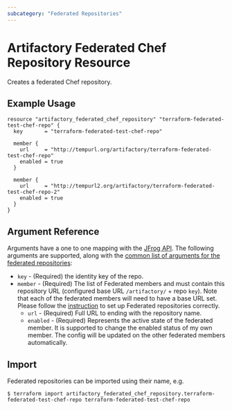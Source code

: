 ```yaml
---
subcategory: "Federated Repositories"
---
```

# Artifactory Federated Chef Repository Resource

Creates a federated Chef repository.

## Example Usage

```hcl
resource "artifactory_federated_chef_repository" "terraform-federated-test-chef-repo" {
  key       = "terraform-federated-test-chef-repo"

  member {
    url     = "http://tempurl.org/artifactory/terraform-federated-test-chef-repo"
    enabled = true
  }

  member {
    url     = "http://tempurl2.org/artifactory/terraform-federated-test-chef-repo-2"
    enabled = true
  }
}
```

## Argument Reference

Arguments have a one to one mapping with the [JFrog API](https://www.jfrog.com/confluence/display/JFROG/Repository+Configuration+JSON#RepositoryConfigurationJSON-FederatedRepository). 
The following arguments are supported, along with the [common list of arguments for the federated repositories](local.md):

* `key` - (Required) the identity key of the repo.
* `member` - (Required) The list of Federated members and must contain this repository URL (configured base URL
  `/artifactory/` + repo `key`). Note that each of the federated members will need to have a base URL set.
  Please follow the [instruction](https://www.jfrog.com/confluence/display/JFROG/Working+with+Federated+Repositories#WorkingwithFederatedRepositories-SettingUpaFederatedRepository)
  to set up Federated repositories correctly.
  * `url` - (Required) Full URL to ending with the repository name.
  * `enabled` - (Required) Represents the active state of the federated member. It is supported to change the enabled
    status of my own member. The config will be updated on the other federated members automatically.



## Import

Federated repositories can be imported using their name, e.g.
```
$ terraform import artifactory_federated_chef_repository.terraform-federated-test-chef-repo terraform-federated-test-chef-repo
```
